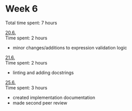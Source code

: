 # Week 6

Total time spent: 7 hours

<ins>20.6.</ins>  
Time spent: 2 hours  
- minor changes/additions to expression validation logic

<ins>21.6.</ins>  
Time spent: 2 hours  
- linting and adding docstrings

<ins>25.6.</ins>  
Time spent: 3 hours  
- created implementation documentation
- made second peer review


